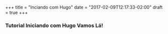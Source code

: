+++
title = "Inciando com Hugo"
date = "2017-02-09T12:17:33-02:00"
draft = true
+++

### Tutorial Iniciando com Hugo **Vamos Lá!**

